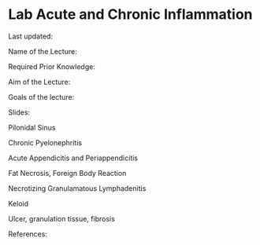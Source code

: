# Lab Acute and Chronic Inflammation

Last updated:

Name of the Lecture:

Required Prior Knowledge:

Aim of the Lecture:

Goals of the lecture:

Slides:

Pilonidal Sinus

Chronic Pyelonephritis

Acute Appendicitis and Periappendicitis

Fat Necrosis, Foreign Body Reaction

Necrotizing Granulamatous Lymphadenitis

Keloid

Ulcer, granulation tissue, fibrosis

References:

